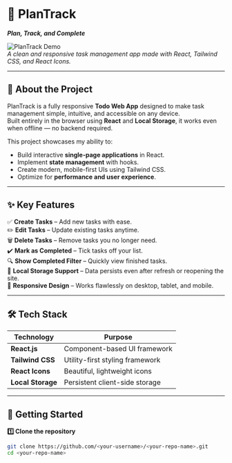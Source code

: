 # 📅 PlanTrack  
**_Plan, Track, and Complete_**  

![PlanTrack Demo](https://via.placeholder.com/900x400.png?text=Add+a+GIF+Demo+Here)  
_A clean and responsive task management app made with React, Tailwind CSS, and React Icons._

---

## 🧠 About the Project

PlanTrack is a fully responsive **Todo Web App** designed to make task management simple, intuitive, and accessible on any device.  
Built entirely in the browser using **React** and **Local Storage**, it works even when offline — no backend required.  

This project showcases my ability to:  
- Build interactive **single-page applications** in React.  
- Implement **state management** with hooks.  
- Create modern, mobile-first UIs using Tailwind CSS.  
- Optimize for **performance and user experience**.  

---

## ✨ Key Features

✅ **Create Tasks** – Add new tasks with ease.  
✏️ **Edit Tasks** – Update existing tasks anytime.  
🗑️ **Delete Tasks** – Remove tasks you no longer need.  
✔️ **Mark as Completed** – Tick tasks off your list.  
🔍 **Show Completed Filter** – Quickly view finished tasks.  
💾 **Local Storage Support** – Data persists even after refresh or reopening the site.  
📱 **Responsive Design** – Works flawlessly on desktop, tablet, and mobile.  

---

## 🛠️ Tech Stack

| Technology     | Purpose                         |
|----------------|---------------------------------|
| **React.js**   | Component-based UI framework    |
| **Tailwind CSS** | Utility-first styling framework |
| **React Icons** | Beautiful, lightweight icons    |
| **Local Storage** | Persistent client-side storage |

---

## 🚀 Getting Started

**1️⃣ Clone the repository**
```bash
git clone https://github.com/<your-username>/<your-repo-name>.git
cd <your-repo-name>
